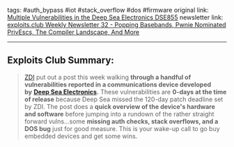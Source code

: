 tags: #auth_bypass #iot #stack_overflow #dos #firmware
original link: [Multiple Vulnerabilities in the Deep Sea Electronics DSE855](https://www.zerodayinitiative.com/blog/2024/7/25/multiple-vulnerabilities-in-the-deep-sea-electronics-dse855?ref=blog.exploits.club)
newsletter link:  [exploits.club Weekly Newsletter 32 - Popping Basebands, Pwnie Nominated PrivEscs, The Compiler Landscape, And More](https://blog.exploits.club/exploits-club-weekly-newsletter-32-2/)

---
## Exploits Club Summary:
> [ZDI](https://www.zerodayinitiative.com/?ref=blog.exploits.club) put out a post this week walking **through a handful of vulnerabilities reported in a communications device developed by** [**Deep Sea Electronics**](https://www.deepseaelectronics.com/?ref=blog.exploits.club)**.** These vulnerabilities are **0-days at the time of release** because Deep Sea missed the 120-day patch deadline set by ZDI. The post does a **quick overview of the device's hardware and software** before jumping into a rundown of the rather straight forward vulns...some **missing auth checks, stack overflows, and a DOS bug** just for good measure. This is your wake-up call to go buy embedded devices and get some wins.
